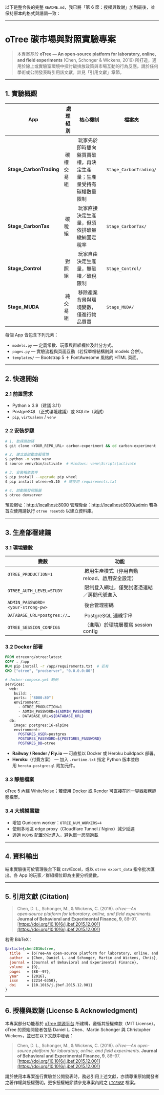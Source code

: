 以下是整合後的完整 `README.md`，我已將「第 6 節：授權與致謝」加到最後，並保持原本的格式與語調一致：

---

# oTree 碳市場與對照實驗專案

> 本專案基於 **oTree — An open‑source platform for laboratory, online, and field experiments** (Chen, Schonger & Wickens, 2016) 所打造，適用於線上或實驗室環境中探討碳排放政策與市場互動的行為反應。請於任何學術或公開發表時引用該文獻，詳見「引用文獻」章節。

---

## 1. 實驗概觀

| App                      |  處理組別  |  核心機制                              |  檔案夾                    |
| ------------------------ | ------ | ---------------------------------- | ----------------------- |
| **Stage\_CarbonTrading** |  碳權交易組 |  玩家先於即時雙向盤買賣碳權，再決定生產量；生產量受持有碳權數量限制 |  `Stage_CarbonTrading/` |
| **Stage\_CarbonTax**     |  碳稅組   |  玩家直接決定生產量，但須依排碳量繳納固定稅率            |  `Stage_CarbonTax/`     |
| **Stage\_Control**       |  對照組   |  玩家自由決定生產量，無碳權／碳稅限制                |  `Stage_Control/`       |
| **Stage\_MUDA**          |  純交易組  |  移除產業背景與環境變數，僅進行物品買賣               |  `Stage_MUDA/`          |

每個 App 皆包含下列元素：

* `models.py` — 定義常數、玩家與群組欄位及計分方式。
* `pages.py` — 實驗流程與頁面互動（若採單檔結構則與 models 合併）。
* `templates/` — Bootstrap 5 ＋ FontAwesome 風格的 HTML 頁面。

---

## 2. 快速開始

### 2.1 前置需求

* Python ≥ 3.9（建議 3.11）
* PostgreSQL（正式環境建議）或 SQLite（測試）
* `pip`, `virtualenv` / `venv`

### 2.2 安裝步驟

```bash
# 1. 取得原始碼
$ git clone <YOUR_REPO_URL> carbon-experiment && cd carbon-experiment

# 2. 建立並啟動虛擬環境
$ python -m venv venv
$ source venv/bin/activate  # Windows: venv\Scripts\activate

# 3. 安裝相依套件
$ pip install --upgrade pip wheel
$ pip install otree>=5.10  # 或使用 requirements.txt

# 4. 啟動開發伺服器
$ otree devserver
```

預設網址：[http://localhost:8000](http://localhost:8000)
管理後台：[http://localhost:8000/admin](http://localhost:8000/admin)
若為首次使用請執行 `otree resetdb` 以建立資料庫。

---

## 3. 生產部署建議

### 3.1 環境變數

| 變數                                | 功能                          |
| --------------------------------- | --------------------------- |
| `OTREE_PRODUCTION=1`              |  啟用生產模式（停用自動 reload、啟用安全設定） |
| `OTREE_AUTH_LEVEL=STUDY`          |  限制登入網址，僅受試者憑連結／房間代號進入      |
| `ADMIN_PASSWORD=<your‑strong‑pw>` |  後台管理密碼                     |
| `DATABASE_URL=postgres://…`       |  PostgreSQL 連線字串            |
| `OTREE_SESSION_CONFIGS`           |  （進階）於環境層覆寫 session config  |

### 3.2 Docker 部署

```dockerfile
FROM otreeorg/otree:latest
COPY . /app
RUN pip install -r /app/requirements.txt  # 若有
CMD ["otree", "prodserver", "0.0.0.0:80"]
```

```bash
# docker-compose.yml 範例
services:
  web:
    build: .
    ports: ["8000:80"]
    environment:
      - OTREE_PRODUCTION=1
      - ADMIN_PASSWORD=${ADMIN_PASSWORD}
      - DATABASE_URL=${DATABASE_URL}
  db:
    image: postgres:16-alpine
    environment:
      POSTGRES_USER=postgres
      POSTGRES_PASSWORD=${POSTGRES_PASSWORD}
      POSTGRES_DB=otree
```

* **Railway / Render / Fly.io** — 可直接以 Docker 或 Heroku buildpack 部署。
* **Heroku**（付費方案） — 加入 `.runtime.txt` 指定 Python 版本並啟用 `heroku-postgresql` 附加元件。

### 3.3 靜態檔案

oTree 5 內建 WhiteNoise；若使用 Docker 或 Render 可直接在同一容器服務靜態檔案。

### 3.4 大規模實驗

* 增加 Gunicorn worker：`OTREE_NUM_WORKERS=4`
* 使用多地區 edge proxy（Cloudflare Tunnel / Nginx）減少延遲
* 透過 `ROOMS` 配置分批進入，避免單一房間過載

---

## 4. 資料輸出

結束實驗後可於管理後台下載 csv/Excel，或以 `otree export_data` 指令批次匯出。各 App 的玩家／群組欄位即為主要分析變數。

---

## 5. 引用文獻 (Citation)

> Chen, D. L., Schonger, M., & Wickens, C. (2016). *oTree—An open‑source platform for laboratory, online, and field experiments.* **Journal of Behavioral and Experimental Finance, 9**, 88–97. [https://doi.org/10.1016/j.jbef.2015.12.001](https://doi.org/10.1016/j.jbef.2015.12.001)

若需 BibTeX：

```bibtex
@article{chen2016otree,
  title   = {oTree—An open-source platform for laboratory, online, and field experiments},
  author  = {Chen, Daniel L. and Schonger, Martin and Wickens, Chris},
  journal = {Journal of Behavioral and Experimental Finance},
  volume  = {9},
  pages   = {88--97},
  year    = {2016},
  issn    = {2214-6350},
  doi     = {10.1016/j.jbef.2015.12.001}
}
```

---

## 6. 授權與致謝 (License & Acknowledgment)

本專案部分功能基於 [oTree 開源平台](https://www.otree.org/) 所建構，遵循其授權條款（MIT License）。oTree 的原始開發者包括 Daniel L. Chen、Martin Schonger 與 Christopher Wickens，並已在以下文獻中發表：

> Chen, D. L., Schonger, M., & Wickens, C. (2016). *oTree—An open-source platform for laboratory, online, and field experiments.* **Journal of Behavioral and Experimental Finance, 9**, 88–97. [https://doi.org/10.1016/j.jbef.2015.12.001](https://doi.org/10.1016/j.jbef.2015.12.001)

請於使用本專案進行實驗並公開發表時，務必引用上述文獻，亦請尊重原始開發者之著作權與授權聲明。更多授權細節請參見專案內附之 [`LICENSE`](./LICENSE) 檔案。

---